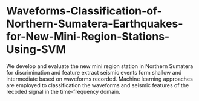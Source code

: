 # Waveforms-Classification-of-Northern-Sumatera-Earthquakes-for-New-Mini-Region-Stations-Using-SVM
We develop and evaluate the new mini region station in Northern Sumatera for discrimination and feature extract seismic events form shallow and intermediate based on waveforms recorded. Machine learning approaches are employed to classification the waveforms and seismic features of the recoded signal in the time-frequency domain.
